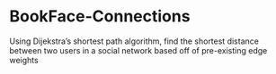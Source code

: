 # BookFace-Connections
Using Dijekstra’s shortest path algorithm, find the shortest distance between two users in a social network based off of pre-existing edge weights
